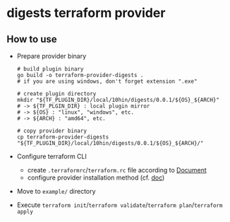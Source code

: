 # digests terraform provider

## How to use

- Prepare provider binary

    ```shell
    # build plugin binary
    go build -o terraform-provider-digests .
    # if you are using windows, don't forget extension ".exe"
    
    # create plugin directory
    mkdir "${TF_PLUGIN_DIR}/local/10hin/digests/0.0.1/${OS}_${ARCH}"
    # -> ${TF_PLGIN_DIR} : local plugin mirror
    # -> ${OS} : "linux", "windows", etc.
    # -> ${ARCH} : "amd64", etc.
    
    # copy provider binary
    cp terraform-provider-digests "${TF_PLUGIN_DIR}/local/10hin/digests/0.0.1/${OS}_${ARCH}/"
    ```

- Configure terraform CLI
    - create `.terraformrc`/`terraform.rc` file according to [Document](https://developer.hashicorp.com/terraform/cli/config/config-file)
    - configure provider installation method (cf. [doc](https://developer.hashicorp.com/terraform/cli/config/config-file#provider-installation))

- Move to `example/` directory
- Execute `terraform init`/`terraform validate`/`terraform plan`/`terraform apply`
